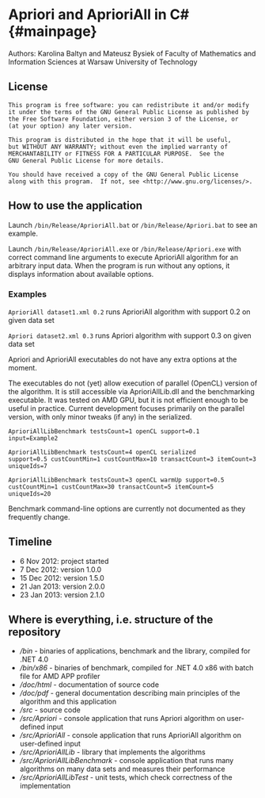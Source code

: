 Apriori and AprioriAll in C# {#mainpage}
============================

Authors: Karolina Baltyn and Mateusz Bysiek
of Faculty of Mathematics and Information Sciences
at Warsaw University of Technology

## License

	This program is free software: you can redistribute it and/or modify
	it under the terms of the GNU General Public License as published by
	the Free Software Foundation, either version 3 of the License, or
	(at your option) any later version.

	This program is distributed in the hope that it will be useful,
	but WITHOUT ANY WARRANTY; without even the implied warranty of
	MERCHANTABILITY or FITNESS FOR A PARTICULAR PURPOSE.  See the
	GNU General Public License for more details.

	You should have received a copy of the GNU General Public License
	along with this program.  If not, see <http://www.gnu.org/licenses/>.

## How to use the application

Launch <code>/bin/Release/AprioriAll.bat</code> 
or <code>/bin/Release/Apriori.bat</code>
to see an example.

Launch <code>/bin/Release/AprioriAll.exe</code> 
or <code>/bin/Release/Apriori.exe</code>
with correct command line arguments to execute AprioriAll algorithm 
for an arbitrary input data. When the program is run without any options,
it displays information about available options.

### Examples

<code>AprioriAll dataset1.xml 0.2</code> runs AprioriAll algorithm with 
support 0.2 on given data set

<code>Apriori dataset2.xml 0.3</code> runs Apriori algorithm with support 
0.3 on given data set

Apriori and AprioriAll executables do not have any extra options at the moment.

The executables do not (yet) allow execution of parallel (OpenCL) version of the 
algorithm. It is still accessible via AprioriAllLib.dll and the benchmarking 
executable. It was tested on AMD GPU, but it is not efficient enough to be useful 
in practice. Current development focuses primarily on the parallel version, with 
only minor tweaks (if any) in the serialized.

<code>AprioriAllLibBenchmark testsCount=1 openCL support=0.1 input=Example2</code>

<code>AprioriAllLibBenchmark testsCount=4 openCL serialized support=0.5 custCountMin=1 custCountMax=10 transactCount=3 itemCount=3 uniqueIds=7</code>

<code>AprioriAllLibBenchmark testsCount=3 openCL warmUp support=0.5 custCountMin=1 custCountMax=30 transactCount=5 itemCount=5 uniqueIds=20</code>

Benchmark command-line options are currently not documented as they frequently 
change.

## Timeline

* 6 Nov 2012: project started
* 7 Dec 2012: version 1.0.0
* 15 Dec 2012: version 1.5.0
* 21 Jan 2013: version 2.0.0
* 23 Jan 2013: version 2.1.0

## Where is everything, i.e. structure of the repository

* */bin* - binaries of applications, benchmark and the library, compiled for .NET 4.0
* */bin/x86* - binaries of benchmark, compiled for .NET 4.0 x86 with batch file for AMD APP profiler
* */doc/html* - documentation of source code
* */doc/pdf* - general documentation describing main principles of the algorithm and this application
* */src* - source code
* */src/Apriori* - console application that runs Apriori algorithm on user-defined input
* */src/AprioriAll* - console application that runs AprioriAll algorithm on user-defined input
* */src/AprioriAllLib* - library that implements the algorithms
* */src/AprioriAllLibBenchmark* - console application that runs many algorithms on many data sets and measures their performance
* */src/AprioriAllLibTest* - unit tests, which check correctness of the implementation

